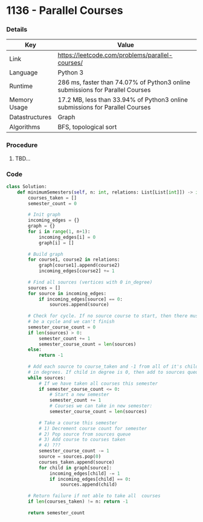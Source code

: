 # 1136 - Parallel Courses

### Details

| Key | Value |
| --- | ----- |
| Link | https://leetcode.com/problems/parallel-courses/
| Language | Python 3
| Runtime | 286 ms, faster than 74.07% of Python3 online submissions for Parallel Courses
| Memory Usage | 17.2 MB, less than 33.94% of Python3 online submissions for Parallel Courses
| Datastructures | Graph
| Algorithms | BFS, topological sort

### Procedure

1. TBD...

### Code

```python
class Solution:
    def minimumSemesters(self, n: int, relations: List[List[int]]) -> int:
        courses_taken = []
        semester_count = 0
        
        # Init graph
        incoming_edges = {}
        graph = {}
        for i in range(1, n+1):
            incoming_edges[i] = 0
            graph[i] = []
        
        # Build graph
        for course1, course2 in relations:
            graph[course1].append(course2)
            incoming_edges[course2] += 1
        
        # Find all sources (vertices with 0 in_degree)
        sources = []
        for source in incoming_edges:
            if incoming_edges[source] == 0:
                sources.append(source)
        
        # Check for cycle. If no source course to start, then there must
        # be a cycle and we can't finish
        semester_course_count = 0
        if len(sources) > 0:
            semester_count += 1
            semester_course_count = len(sources)
        else:
            return -1
        
        # Add each source to course_taken and -1 from all of it's children
        # in degrees. If child in degree is 0, then add to sources queue
        while sources:
            # If we have taken all courses this semester
            if semester_course_count <= 0:
                # Start a new semester
                semester_count += 1
                # Courses we can take in new semester:
                semester_course_count = len(sources)
            
            # Take a course this semester
            # 1) Decrement course count for semester
            # 2) Pop source from sources queue
            # 3) Add course to courses taken
            # 4) ???
            semester_course_count -= 1
            source = sources.pop(0)
            courses_taken.append(source)
            for child in graph[source]:
                incoming_edges[child] -= 1
                if incoming_edges[child] == 0:
                    sources.append(child)
        
        # Return failure if not able to take all  courses
        if len(courses_taken) != n: return -1
        
        return semester_count
```

